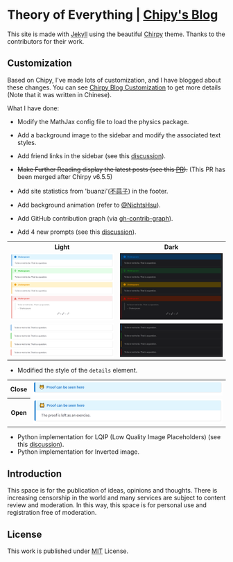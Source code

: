 # Theory of Everything | [Chipy's Blog](https://inprincipioverbum.github.io/) 

This site is made with [Jekyll](https://jekyllrb.com/) using the beautiful [Chirpy](https://github.com/cotes2020/jekyll-theme-chirpy/) theme. Thanks to the contributors for their work.

## Customization
Based on Chipy, I've made lots of customization, and I have blogged about these changes. You can see [Chirpy Blog Customization](https://huanyushi.github.io/posts/Chirpy-Blog-Customization/) to get more details (Note that it was written in Chinese).

What I have done:
- Modify the MathJax config file to load the physics package.
- Add a background image to the sidebar and modify the associated text styles.
- Add friend links in the sidebar (see this [discussion](https://github.com/cotes2020/jekyll-theme-chirpy/discussions/1677)).
- <del>Make Further Reading display the latest posts (see this [PR](https://github.com/cotes2020/jekyll-theme-chirpy/pull/1699)).</del> (This PR has been merged after Chirpy v6.5.5)
- Add site statistics from 'buanzi'([不蒜子](https://busuanzi.ibruce.info/)) in the footer.
- Add background animation (refer to [@NichtsHsu](https://nihil.cc/)).
- Add GitHub contribution graph (via [gh-contrib-graph](https://github.com/lengthylyova/gh-contrib-graph)).

- Add 4 new prompts (see this [discussion](https://github.com/cotes2020/jekyll-theme-chirpy/discussions/1707)).

<table>
<tr>
   <th>Light</th>
   <th>Dark</th>
</tr>
<tr>
<td><img src="assets/img/readme/colorbox-light.PNG" alt="colorbox-light"></td>
<td><img src="assets/img/readme/colorbox-dark.PNG" alt="colorbox-dark"></td>
</tr>
<tr>
<td><img src="assets/img/readme/colorbox-notitle-light.PNG" alt="colorbox-notitle-light"></td>
<td><img src="assets/img/readme/colorbox-notitle-dark.PNG" alt="colorbox-notitle-dark"></td>
</tr>
</table>

- Modified the style of the `details` element.

<table>
    <tr>
        <th>Close</th>
        <td><img src="assets/img/readme/details-close.PNG" alt="details-close"></td>
    </tr>
    <tr>
        <th>Open</th>
        <td><img src="assets/img/readme/details-open.PNG" alt="details-open"></td>
    </tr>
</table>

- Python implementation for LQIP (Low Quality Image Placeholders) (see this [discussion](https://github.com/cotes2020/jekyll-theme-chirpy/discussions/1685)).
- Python implementation for Inverted image.

## Introduction

This space is for the publication of ideas, opinions and thoughts. There is increasing censorship in the world and many services are subject to content review and moderation. In this way, this space is for personal use and registration free of moderation.

## License

This work is published under [MIT](LICENSE) License.
